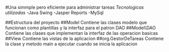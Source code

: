 #Una simmple pero eficiente para administrar tareas
*Tecnologicas utilizadas*
-Java Swing
-Jasper Reports
-MySql

##Estructura del proyecto
##Model
Contiene las clases modelo que funcionan como plantillas y la interfaz para el patron DAO
##Model\DAO
Contiene las clases que implementan la interfaz de las operacion basicas
##View
Contiene las vistas de la aplicacion
##org.GestorDeTareas
Contiene la clase y metodo main a ejecutar cuando se inicia la aplicacion
